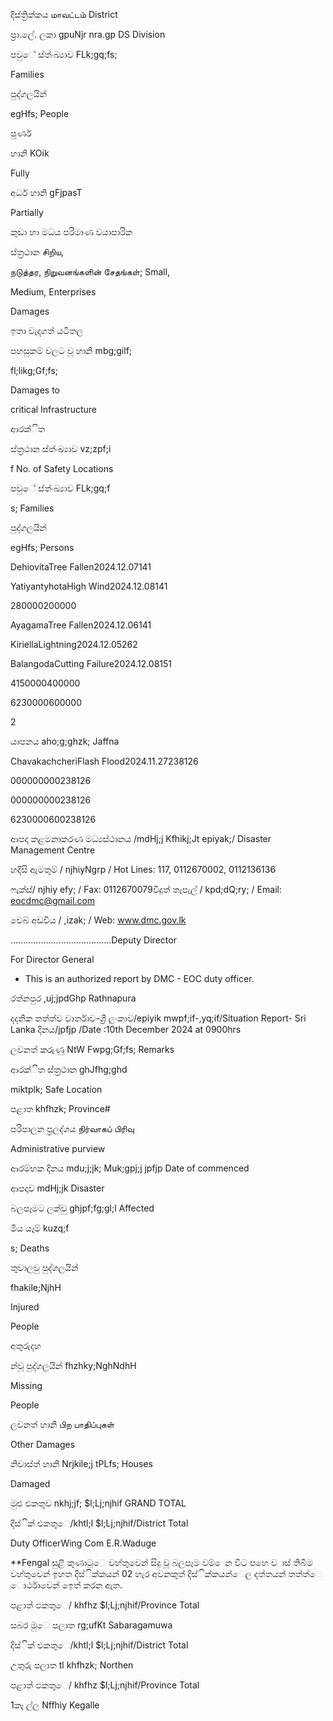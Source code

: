 දිස්ත්‍රික්කය மாவட்டம் District

ප්‍රා.ලේ. ලකා gpuNjr nra.gp DS Division

පවුේ ස්ත්‍ංඛ්‍යාව FLk;gq;fs;

Families

පුද්ගලයින්

egHfs; People

පූර්ණ

හානි KOik

Fully

අර්ධ හානි gFjpasT

Partially

කුඩා හා මධය පරිමාණ වයාපාරික

ස්ත්‍රථාන சிறிய,

நடுத்தர, நிறுவனங்களின் சேதங்கள்; Small,

Medium, Enterprises

Damages

ඉතා වැදගත් යටිතල

පහසුකම් වලට වූ හානි mbg;gilf;

fl;likg;Gf;fs;

Damages to

critical Infrastructure

ආරක්ිත

ස්ත්‍රථාන ස්ත්‍ංඛ්‍යාව vz;zpf;i

f No. of Safety Locations

පවුේ ස්ත්‍ංඛ්‍යාව FLk;gq;f

s; Families

පුද්ගලයින්

egHfs; Persons

DehiovitaTree Fallen2024.12.07141

YatiyantyhotaHigh Wind2024.12.08141

280000200000

AyagamaTree Fallen2024.12.06141

KiriellaLightning2024.12.05262

BalangodaCutting Failure2024.12.08151

4150000400000

6230000600000

2

යාපනය aho;g;ghzk; Jaffna

ChavakachcheriFlash Flood2024.11.27238126

000000000238126

000000000238126

6230000600238126

ආපදා කළමනාකරණ මධ්‍යස්ථානය /mdHj;j Kfhikj;Jt epiyak;/ Disaster Management Centre

හදිසි ඇමතුම් / njhiyNgrp / Hot Lines: 117, 0112670002, 0112136136

ෆැක්ස්/ njhiy efy; / Fax: 0112670079විදුත් තැපැල් / kpd;dQ;ry; / Email: eocdmc@gmail.com

වෙබ් අඩවිය / ,izak; / Web: www.dmc.gov.lk

….....................................Deputy Director

For Director General

* This is an authorized report by DMC - EOC duty officer.

රත්නපුර ,uj;jpdGhp Rathnapura

දදනික තත්ත්ව වාර්තාව-ශ්‍රී ලංකාව/epiyik mwpf;if-,yq;if/Situation Report- Sri Lanka දිනය/jpfjp /Date :10th December 2024 at 0900hrs

ලවනත් කරුණු NtW Fwpg;Gf;fs; Remarks

ආරක්ිත ස්ත්‍රථාන ghJfhg;ghd

miktplk; Safe Location

පළාත khfhzk; Province#

පරිපාලන ප්‍රලද්ශය நிர்வாகப் பிரிவு

Administrative purview

ආරම්භක දිනය mdu;j;jk; Muk;gpj;j jpfjp Date of commenced

ආපදාව mdHj;jk Disaster

බලපෑමට ලක්වු ghjpf;fg;gl;l Affected

මිය යෑම් kuzq;f

s; Deaths

තුවාලවු පුද්ගලයින්

fhakile;NjhH

Injured

People

අතුරුදහ

න්වූ පුද්ගලයින් fhzhky;NghNdhH

Missing

People

ලවනත් හානි பிற பாதிப்புகள்

Other Damages

නිවාස්ත්‍ හානි Nrjkile;j tPLfs; Houses

Damaged

මුළු එකතුව nkhj;jf; $l;Lj;njhif GRAND TOTAL

දිස්ික් එකතුෙ/khtl;l $l;Lj;njhif/District Total

Duty OfficerWing Com E.R.Waduge

**Fengal සුළි කුණාටුෙ වහ්තුවෙන් සිදු වූ බලපෑම වම් ෙන විට පහෙ ව ාස් තිබීම වහ්තුවෙන් ඉහත දිස්ික්කයන් 02 හැර අවනකුත් දිස්ික්කයන්ෙල දත්තයන් තත්ත්ෙ ොර්ථාවෙන් ඉෙත් කරන ඇත.

පළාත් ඵකතුෙ/ khfhz $l;Lj;njhif/Province Total

සබර මුෙ පලාත rg;ufKt Sabaragamuwa

දිස්ික් එකතුෙ/khtl;l $l;Lj;njhif/District Total

උතුරු පලාත tl khfhzk; Northen

පළාත් ඵකතුෙ/ khfhz $l;Lj;njhif/Province Total

1කෑ ල්ල Nffhiy Kegalle